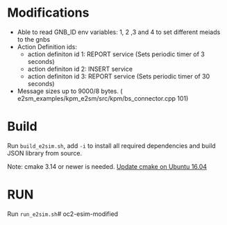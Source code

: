 # Modifications

- Able to read GNB_ID env variables: 1, 2 ,3 and 4 to set different meiads to the gnbs
- Action Definition ids:
    - action definiton id 1: REPORT service (Sets periodic timer of 3 seconds)
    - action definiton id 2: INSERT service 
    - action definiton id 3: REPORT service (Sets periodic timer of 30 seconds)
- Message sizes up to 9000/8 bytes. ( e2sm_examples/kpm_e2sm/src/kpm/bs_connector.cpp 101)
    
# Build
Run `build_e2sim.sh`, add `-i` to install all required dependencies and build JSON library from source.  

Note: cmake 3.14 or newer is needed. [Update cmake on Ubuntu 16.04](https://askubuntu.com/questions/355565/how-do-i-install-the-latest-version-of-cmake-from-the-command-line)

# RUN
Run `run_e2sim.sh`# oc2-esim-modified
